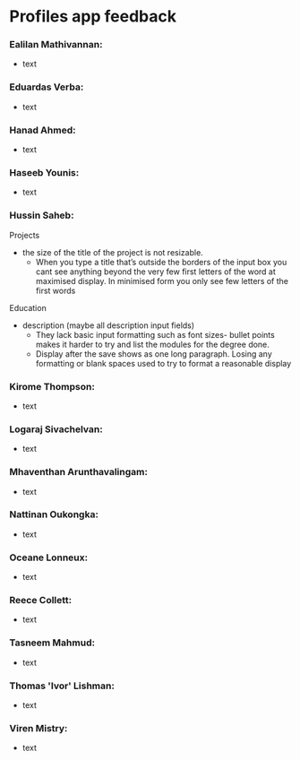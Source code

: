 # Profiles app feedback

### Ealilan Mathivannan:  
* text

### Eduardas Verba:  
* text

### Hanad Ahmed:  
* text

### Haseeb Younis:  
* text

### Hussin Saheb:  
Projects

*  the size of the title of the project is not resizable.  
    * When you type a title that’s outside the borders of the input box you cant see anything beyond the very few first letters of the word at maximised display. In minimised form you only see few letters of the first words

Education
* description (maybe all description input fields)
    * They lack basic input formatting such as font sizes- bullet points makes it harder to try and list the modules for the degree done.
    * Display after the save shows as one long paragraph. Losing any formatting or blank spaces used to try to format a reasonable display

### Kirome Thompson:  
* text

### Logaraj Sivachelvan:  
* text

### Mhaventhan Arunthavalingam:  
* text

### Nattinan Oukongka:  
* text

### Oceane Lonneux:  
* text

### Reece Collett:  
* text

### Tasneem Mahmud:  
* text

### Thomas 'Ivor' Lishman:  
* text

### Viren Mistry:  
* text
